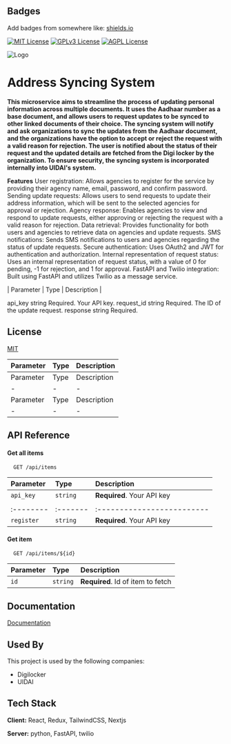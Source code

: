 
## Badges

Add badges from somewhere like: [shields.io](https://shields.io/)

[![MIT License](https://img.shields.io/badge/License-MIT-green.svg)](https://choosealicense.com/licenses/mit/)
[![GPLv3 License](https://img.shields.io/badge/License-GPL%20v3-yellow.svg)](https://opensource.org/licenses/)
[![AGPL License](https://img.shields.io/badge/license-AGPL-blue.svg)](http://www.gnu.org/licenses/agpl-3.0)


![Logo](https://i.imgur.com/PQPfHuh.jpg)



# Address Syncing System

**This microservice aims to streamline the process of updating personal information across multiple documents. It uses the Aadhaar number as a base document, and allows users to request updates to be synced to other linked documents of their choice. The syncing system will notify and ask organizations to sync the updates from the Aadhaar document, and the organizations have the option to accept or reject the request with a valid reason for rejection. The user is notified about the status of their request and the updated details are fetched from the Digi locker by the organization. To ensure security, the syncing system is incorporated internally into UIDAI's system.**

**Features**
 User registration: Allows agencies to register for the service by providing their agency name, email, password, and confirm password.
Sending update requests: Allows users to send requests to update their address information, which will be sent to the selected agencies for approval or rejection.
Agency response: Enables agencies to view and respond to update requests, either approving or rejecting the request with a valid reason for rejection.
Data retrieval: Provides functionality for both users and agencies to retrieve data on agencies and update requests.
SMS notifications: Sends SMS notifications to users and agencies regarding the status of update requests.
Secure authentication: Uses OAuth2 and JWT for authentication and authorization.
Internal representation of request status: Uses an internal representation of request status, with a value of 0 for pending, -1 for rejection, and 1 for approval.
FastAPI and Twilio integration: Built using FastAPI and utilizes Twilio as a message service.





 | Parameter |	Type |	Description |

 api_key	string	Required. Your API key.
request_id	string	Required. The ID of the update request.
response	string	Required.


## License

[MIT](https://choosealicense.com/licenses/mit/)


| Parameter | Type | Description |
|-|-|-
| Parameter | Type | Description |
|-|-|-
| Parameter | Type | Description |
|-|-|-

## API Reference

#### Get all items

```http
  GET /api/items
```

| Parameter | Type     | Description                |
| :-------- | :------- | :------------------------- |
| `api_key` | `string` | **Required**. Your API key |
|           |          |                            |
| :-------- | :------- | :------------------------- |
| `register`| `string` | **Required**. Your API key |

#### Get item

```http
  GET /api/items/${id}
```

| Parameter | Type     | Description                       |
| :-------- | :------- | :-------------------------------- |
| `id`      | `string` | **Required**. Id of item to fetch |


## Documentation

[Documentation](https://linktodocumentation)


## Used By

This project is used by the following companies:

- Digilocker
- UIDAI


## Tech Stack

**Client:** React, Redux, TailwindCSS, Nextjs

**Server:** python, FastAPI, twilio

